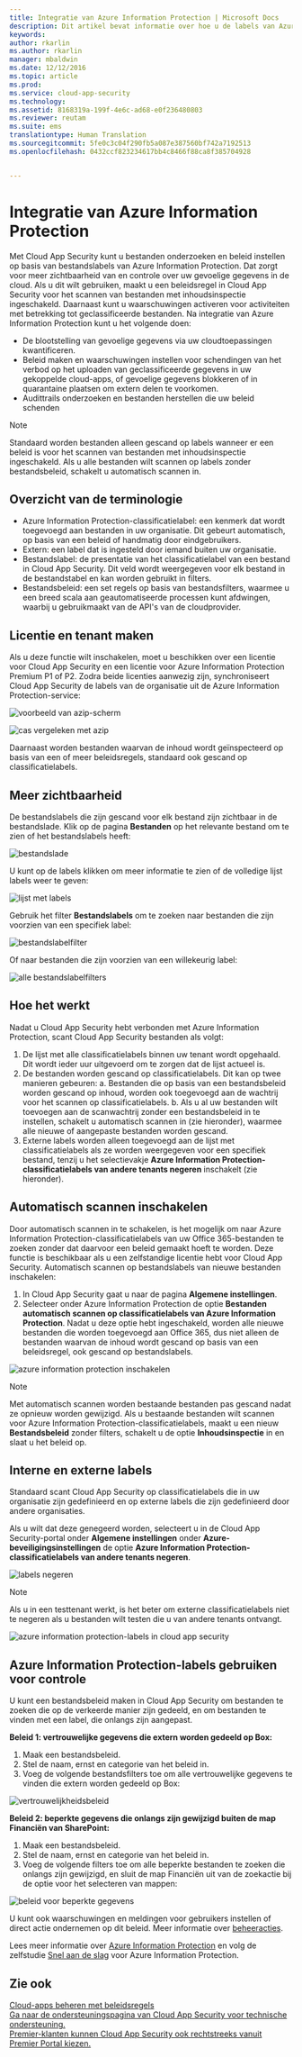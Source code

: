 ```yaml
---
title: Integratie van Azure Information Protection | Microsoft Docs
description: Dit artikel bevat informatie over hoe u de labels van Azure Information Protection kunt gebruiken in Cloud App Security, voor meer controle over het gebruik van cloud-apps binnen uw organisatie.
keywords: 
author: rkarlin
ms.author: rkarlin
manager: mbaldwin
ms.date: 12/12/2016
ms.topic: article
ms.prod: 
ms.service: cloud-app-security
ms.technology: 
ms.assetid: 8168319a-199f-4e6c-ad68-e0f236480803
ms.reviewer: reutam
ms.suite: ems
translationtype: Human Translation
ms.sourcegitcommit: 5fe0c3c04f290fb5a087e387560bf742a7192513
ms.openlocfilehash: 0432ccf823234617bb4c8466f88ca8f385704928


---
```


# <a name="azure-information-protection-integration"></a>Integratie van Azure Information Protection

Met Cloud App Security kunt u bestanden onderzoeken en beleid instellen op basis van bestandslabels van Azure Information Protection. Dat zorgt voor meer zichtbaarheid van en controle over uw gevoelige gegevens in de cloud. Als u dit wilt gebruiken, maakt u een beleidsregel in Cloud App Security voor het scannen van bestanden met inhoudsinspectie ingeschakeld. Daarnaast kunt u waarschuwingen activeren voor activiteiten met betrekking tot geclassificeerde bestanden. Na integratie van Azure Information Protection kunt u het volgende doen:
-   De blootstelling van gevoelige gegevens via uw cloudtoepassingen kwantificeren.
-   Beleid maken en waarschuwingen instellen voor schendingen van het verbod op het uploaden van geclassificeerde gegevens in uw gekoppelde cloud-apps, of gevoelige gegevens blokkeren of in quarantaine plaatsen om extern delen te voorkomen.
-   Audittrails onderzoeken en bestanden herstellen die uw beleid schenden 

> [!NOTE] 
> Standaard worden bestanden alleen gescand op labels wanneer er een beleid is voor het scannen van bestanden met inhoudsinspectie ingeschakeld. Als u alle bestanden wilt scannen op labels zonder bestandsbeleid, schakelt u automatisch scannen in.

## <a name="terminology-overview"></a>Overzicht van de terminologie
-   Azure Information Protection-classificatielabel: een kenmerk dat wordt toegevoegd aan bestanden in uw organisatie. Dit gebeurt automatisch, op basis van een beleid of handmatig door eindgebruikers.
-   Extern: een label dat is ingesteld door iemand buiten uw organisatie.
-   Bestandslabel: de presentatie van het classificatielabel van een bestand in Cloud App Security. Dit veld wordt weergegeven voor elk bestand in de bestandstabel en kan worden gebruikt in filters.
-   Bestandsbeleid: een set regels op basis van bestandsfilters, waarmee u een breed scala aan geautomatiseerde processen kunt afdwingen, waarbij u gebruikmaakt van de API's van de cloudprovider.

## <a name="license-and-tenant-creation"></a>Licentie en tenant maken
Als u deze functie wilt inschakelen, moet u beschikken over een licentie voor Cloud App Security en een licentie voor Azure Information Protection Premium P1 of P2. Zodra beide licenties aanwezig zijn, synchroniseert Cloud App Security de labels van de organisatie uit de Azure Information Protection-service:

![voorbeeld van azip-scherm](./media/azip-screen.png)

![cas vergeleken met azip](./media/cas-compared-azip.png)
     
Daarnaast worden bestanden waarvan de inhoud wordt geïnspecteerd op basis van een of meer beleidsregels, standaard ook gescand op classificatielabels.

## <a name="gain-visibility"></a>Meer zichtbaarheid

De bestandslabels die zijn gescand voor elk bestand zijn zichtbaar in de bestandslade.
Klik op de pagina **Bestanden** op het relevante bestand om te zien of het bestandslabels heeft:

![bestandslade](./media/azip-file-drawer.png)

U kunt op de labels klikken om meer informatie te zien of de volledige lijst labels weer te geven:
 
![lijst met labels](./media/azip-tags-list.png)

Gebruik het filter **Bestandslabels** om te zoeken naar bestanden die zijn voorzien van een specifiek label:
 
![bestandslabelfilter](./media/azip-file-tags-filter.png)

Of naar bestanden die zijn voorzien van een willekeurig label:

![alle bestandslabelfilters](./media/azip-file-tags-all-filter.png)

## <a name="how-it-works"></a>Hoe het werkt
Nadat u Cloud App Security hebt verbonden met Azure Information Protection, scant Cloud App Security bestanden als volgt:
1. De lijst met alle classificatielabels binnen uw tenant wordt opgehaald. Dit wordt ieder uur uitgevoerd om te zorgen dat de lijst actueel is.
2. De bestanden worden gescand op classificatielabels. Dit kan op twee manieren gebeuren: a. Bestanden die op basis van een bestandsbeleid worden gescand op inhoud, worden ook toegevoegd aan de wachtrij voor het scannen op classificatielabels.
    b. Als u al uw bestanden wilt toevoegen aan de scanwachtrij zonder een bestandsbeleid in te instellen, schakelt u automatisch scannen in (zie hieronder), waarmee alle nieuwe of aangepaste bestanden worden gescand.
3. Externe labels worden alleen toegevoegd aan de lijst met classificatielabels als ze worden weergegeven voor een specifiek bestand, tenzij u het selectievakje **Azure Information Protection-classificatielabels van andere tenants negeren** inschakelt (zie hieronder).

## <a name="enable-automatic-scan"></a>Automatisch scannen inschakelen
Door automatisch scannen in te schakelen, is het mogelijk om naar Azure Information Protection-classificatielabels van uw Office 365-bestanden te zoeken zonder dat daarvoor een beleid gemaakt hoeft te worden. Deze functie is beschikbaar als u een zelfstandige licentie hebt voor Cloud App Security.
Automatisch scannen op bestandslabels van nieuwe bestanden inschakelen:

1. In Cloud App Security gaat u naar de pagina **Algemene instellingen**.
2. Selecteer onder Azure Information Protection de optie **Bestanden automatisch scannen op classificatielabels van Azure Information Protection**. Nadat u deze optie hebt ingeschakeld, worden alle nieuwe bestanden die worden toegevoegd aan Office 365, dus niet alleen de bestanden waarvan de inhoud wordt gescand op basis van een beleidsregel, ook gescand op bestandslabels.

![azure information protection inschakelen](./media/enable-azip.png)

> [!NOTE] 
> Met automatisch scannen worden bestaande bestanden pas gescand nadat ze opnieuw worden gewijzigd. Als u bestaande bestanden wilt scannen voor Azure Information Protection-classificatielabels, maakt u een nieuw **Bestandsbeleid** zonder filters, schakelt u de optie **Inhoudsinspectie** in en slaat u het beleid op.

## <a name="internal-and-external-tags"></a>Interne en externe labels
Standaard scant Cloud App Security op classificatielabels die in uw organisatie zijn gedefinieerd en op externe labels die zijn gedefinieerd door andere organisaties. 

Als u wilt dat deze genegeerd worden, selecteert u in de Cloud App Security-portal onder **Algemene instellingen** onder **Azure-beveiligingsinstellingen** de optie **Azure Information Protection-classificatielabels van andere tenants negeren**.
 
![labels negeren](./media/azip-ignore.png)

> [!Note]
> Als u in een testtenant werkt, is het beter om externe classificatielabels niet te negeren als u bestanden wilt testen die u van andere tenants ontvangt.

![azure information protection-labels in cloud app security](./media/azip-tags-in-cas.png)

## <a name="use-azure-information-protection-tags-to-apply-control"></a>Azure Information Protection-labels gebruiken voor controle
U kunt een bestandsbeleid maken in Cloud App Security om bestanden te zoeken die op de verkeerde manier zijn gedeeld, en om bestanden te vinden met een label, die onlangs zijn aangepast. 

**Beleid 1: vertrouwelijke gegevens die extern worden gedeeld op Box:**

1.  Maak een bestandsbeleid.
2.  Stel de naam, ernst en categorie van het beleid in.
3.  Voeg de volgende bestandsfilters toe om alle vertrouwelijke gegevens te vinden die extern worden gedeeld op Box:

![vertrouwelijkheidsbeleid](./media/azip-confidentiality-policy.png) 

**Beleid 2: beperkte gegevens die onlangs zijn gewijzigd buiten de map Financiën van SharePoint:**

1.  Maak een bestandsbeleid.
2.  Stel de naam, ernst en categorie van het beleid in.
3.  Voeg de volgende filters toe om alle beperkte bestanden te zoeken die onlangs zijn gewijzigd, en sluit de map Financiën uit van de zoekactie bij de optie voor het selecteren van mappen: 
 
![beleid voor beperkte gegevens](./media/azip-restricted-data-policy.png) 

U kunt ook waarschuwingen en meldingen voor gebruikers instellen of direct actie ondernemen op dit beleid.
Meer informatie over [beheeracties](governance-actions.md).

Lees meer informatie over [Azure Information Protection](https://docs.microsoft.com/en-us/information-protection/understand-explore/what-is-information-protection) en volg de zelfstudie [Snel aan de slag](https://docs.microsoft.com/en-us/information-protection/get-started/infoprotect-quick-start-tutorial) voor Azure Information Protection.

  

## <a name="see-also"></a>Zie ook  
[Cloud-apps beheren met beleidsregels](control-cloud-apps-with-policies.md)   
[Ga naar de ondersteuningspagina van Cloud App Security voor technische ondersteuning.](http://support.microsoft.com/oas/default.aspx?prid=16031)   
[Premier-klanten kunnen Cloud App Security ook rechtstreeks vanuit Premier Portal kiezen.](https://premier.microsoft.com/)  
  
  



<!--HONumber=Dec16_HO2-->


